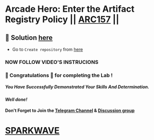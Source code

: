 # Arcade Hero: Enter the Artifact Registry Policy || [ARC157](https://www.cloudskillsboost.google/focuses/89732?parent=catalog) ||

## 🔑 Solution [here](https://www.youtube.com/@sparkwave.01)

* Go to `Create repository` from [here](https://console.cloud.google.com/artifacts/create-repo?)

### NOW FOLLOW VIDEO'S INSTRUCIONS

### 🐼 Congratulations 🎉 for completing the Lab !

##### *You Have Successfully Demonstrated Your Skills And Determination.*

#### *Well done!*

#### Don't Forget to Join the [Telegram Channel](https://t.me/sparkwave.01) & [Discussion group](https://t.me/sparkwave.01chats)

# [SPARKWAVE](https://www.youtube.com/@sparkwave.01)
